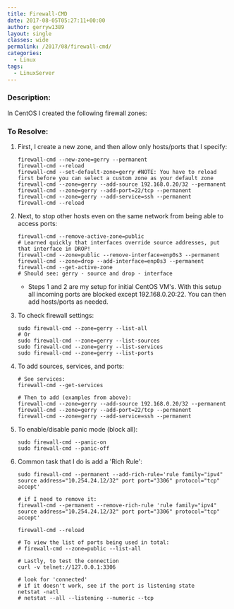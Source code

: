 ```yaml
---
title: Firewall-CMD
date: 2017-08-05T05:27:11+00:00
author: gerryw1389
layout: single
classes: wide
permalink: /2017/08/firewall-cmd/
categories:
  - Linux
tags:
  - LinuxServer
---
```

<!--more-->

### Description:

In CentOS I created the following firewall zones:

### To Resolve:

1. First, I create a new zone, and then allow only hosts/ports that I specify:

   ```shell
   firewall-cmd --new-zone=gerry --permanent
   firewall-cmd --reload
   firewall-cmd --set-default-zone=gerry #NOTE: You have to reload first before you can select a custom zone as your default zone
   firewall-cmd --zone=gerry --add-source 192.168.0.20/32 --permanent
   firewall-cmd --zone=gerry --add-port=22/tcp --permanent
   firewall-cmd --zone=gerry --add-service=ssh --permanent
   firewall-cmd --reload
   ```

2. Next, to stop other hosts even on the same network from being able to access ports:

   ```shell
   firewall-cmd --remove-active-zone=public
   # Learned quickly that interfaces override source addresses, put that interface in DROP!
   firewall-cmd --zone=public --remove-interface=enp0s3 --permanent
   firewall-cmd --zone=drop --add-interface=enp0s3 --permanent
   firewall-cmd --get-active-zone
   # Should see: gerry - source and drop - interface
   ```

   - Steps 1 and 2 are my setup for initial CentOS VM's. With this setup all incoming ports are blocked except 192.168.0.20:22. You can then add hosts/ports as needed.

3. To check firewall settings:

   ```shell
   sudo firewall-cmd --zone=gerry --list-all
   # Or
   sudo firewall-cmd --zone=gerry --list-sources
   sudo firewall-cmd --zone=gerry --list-services
   sudo firewall-cmd --zone=gerry --list-ports
   ```

4. To add sources, services, and ports:

   ```shell
   # See services:
   firewall-cmd --get-services

   # Then to add (examples from above):
   firewall-cmd --zone=gerry --add-source 192.168.0.20/32 --permanent
   firewall-cmd --zone=gerry --add-port=22/tcp --permanent
   firewall-cmd --zone=gerry --add-service=ssh --permanent
   ```

4. To enable/disable panic mode (block all):

   ```shell
   sudo firewall-cmd --panic-on
   sudo firewall-cmd --panic-off
   ```

5. Common task that I do is add a 'Rich Rule':

   ```shell
   sudo firewall-cmd --permanent --add-rich-rule='rule family="ipv4" source address="10.254.24.12/32" port port="3306" protocol="tcp" accept'
   
   # if I need to remove it:
   firewall-cmd --permanent --remove-rich-rule 'rule family="ipv4" source address="10.254.24.12/32" port port="3306" protocol="tcp" accept'

   firewall-cmd --reload
   
   # To view the list of ports being used in total:
   # firewall-cmd --zone=public --list-all

   # Lastly, to test the connection
   curl -v telnet://127.0.0.1:3306

   # look for 'connected'
   # if it doesn't work, see if the port is listening state
   netstat -natl
   # netstat --all --listening --numeric --tcp
   ```


